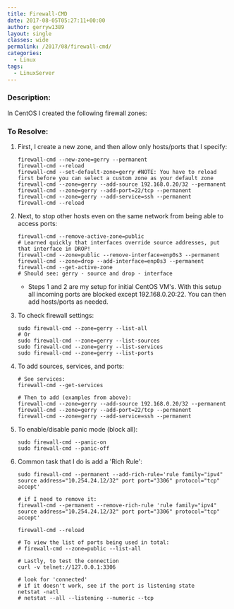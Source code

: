 ```yaml
---
title: Firewall-CMD
date: 2017-08-05T05:27:11+00:00
author: gerryw1389
layout: single
classes: wide
permalink: /2017/08/firewall-cmd/
categories:
  - Linux
tags:
  - LinuxServer
---
```

<!--more-->

### Description:

In CentOS I created the following firewall zones:

### To Resolve:

1. First, I create a new zone, and then allow only hosts/ports that I specify:

   ```shell
   firewall-cmd --new-zone=gerry --permanent
   firewall-cmd --reload
   firewall-cmd --set-default-zone=gerry #NOTE: You have to reload first before you can select a custom zone as your default zone
   firewall-cmd --zone=gerry --add-source 192.168.0.20/32 --permanent
   firewall-cmd --zone=gerry --add-port=22/tcp --permanent
   firewall-cmd --zone=gerry --add-service=ssh --permanent
   firewall-cmd --reload
   ```

2. Next, to stop other hosts even on the same network from being able to access ports:

   ```shell
   firewall-cmd --remove-active-zone=public
   # Learned quickly that interfaces override source addresses, put that interface in DROP!
   firewall-cmd --zone=public --remove-interface=enp0s3 --permanent
   firewall-cmd --zone=drop --add-interface=enp0s3 --permanent
   firewall-cmd --get-active-zone
   # Should see: gerry - source and drop - interface
   ```

   - Steps 1 and 2 are my setup for initial CentOS VM's. With this setup all incoming ports are blocked except 192.168.0.20:22. You can then add hosts/ports as needed.

3. To check firewall settings:

   ```shell
   sudo firewall-cmd --zone=gerry --list-all
   # Or
   sudo firewall-cmd --zone=gerry --list-sources
   sudo firewall-cmd --zone=gerry --list-services
   sudo firewall-cmd --zone=gerry --list-ports
   ```

4. To add sources, services, and ports:

   ```shell
   # See services:
   firewall-cmd --get-services

   # Then to add (examples from above):
   firewall-cmd --zone=gerry --add-source 192.168.0.20/32 --permanent
   firewall-cmd --zone=gerry --add-port=22/tcp --permanent
   firewall-cmd --zone=gerry --add-service=ssh --permanent
   ```

4. To enable/disable panic mode (block all):

   ```shell
   sudo firewall-cmd --panic-on
   sudo firewall-cmd --panic-off
   ```

5. Common task that I do is add a 'Rich Rule':

   ```shell
   sudo firewall-cmd --permanent --add-rich-rule='rule family="ipv4" source address="10.254.24.12/32" port port="3306" protocol="tcp" accept'
   
   # if I need to remove it:
   firewall-cmd --permanent --remove-rich-rule 'rule family="ipv4" source address="10.254.24.12/32" port port="3306" protocol="tcp" accept'

   firewall-cmd --reload
   
   # To view the list of ports being used in total:
   # firewall-cmd --zone=public --list-all

   # Lastly, to test the connection
   curl -v telnet://127.0.0.1:3306

   # look for 'connected'
   # if it doesn't work, see if the port is listening state
   netstat -natl
   # netstat --all --listening --numeric --tcp
   ```


